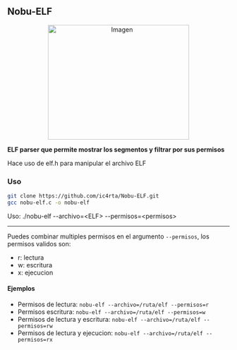 ## Nobu-ELF

<p align="center">
  <img src="https://static.wikia.nocookie.net/fategrandorder/images/4/41/Figure_069.png/revision/latest/scale-to-width-down/250?cb=20200331171136" alt="Imagen" width="320" height="260">
</p

**ELF parser que permite mostrar los segmentos y filtrar por sus permisos**

Hace uso de elf.h para manipular el archivo ELF

### Uso

```bash
git clone https://github.com/ic4rta/Nobu-ELF.git
gcc nobu-elf.c -o nobu-elf
```
Uso: ./nobu-elf --archivo=\<ELF> --permisos=\<permisos>

---
Puedes combinar multiples permisos en el argumento ```--permisos```, los permisos validos son:
- r: lectura
- w: escritura
- x: ejecucion
  
#### Ejemplos
- Permisos de lectura: ```nobu-elf --archivo=/ruta/elf --permisos=r```
- Permisos escritura: ```nobu-elf --archivo=/ruta/elf --permisos=w```
- Permisos de lectura y escritura: ```nobu-elf --archivo=/ruta/elf --permisos=rw```
- Permisos de lectura y ejecucion: ```nobu-elf --archivo=/ruta/elf --permisos=rx```
